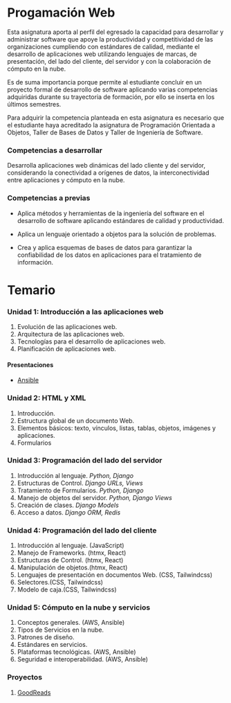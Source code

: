 # Progamación Web
Esta asignatura aporta al perfil del egresado la capacidad para desarrollar y administrar software que
apoye la productividad y competitividad de las organizaciones cumpliendo con estándares de
calidad, mediante el desarrollo de aplicaciones web utilizando lenguajes de marcas, de presentación,
del lado del cliente, del servidor y con la colaboración de cómputo en la nube.

Es de suma importancia porque permite al estudiante concluir en un proyecto formal de desarrollo
de software aplicando varias competencias adquiridas durante su trayectoria de formación, por ello
se inserta en los últimos semestres.

Para adquirir la competencia planteada en esta asignatura es necesario que el estudiante haya
acreditado la asignatura de Programación Orientada a Objetos, Taller de Bases de Datos y Taller de
Ingeniería de Software.

### Competencias a desarrollar
Desarrolla aplicaciones web dinámicas del lado cliente y del servidor, considerando la conectividad
a orígenes de datos, la interconectividad entre aplicaciones y cómputo en la nube.


### Competencias a previas
* Aplica métodos y herramientas de la ingeniería del software en el desarrollo de software aplicando
estándares de calidad y productividad.

* Aplica un lenguaje orientado a objetos para la solución de problemas.

* Crea y aplica esquemas de bases de datos para garantizar la confiabilidad de los datos en
aplicaciones para el tratamiento de información.

# Temario
### Unidad 1: Introducción a las aplicaciones web
1. Evolución de las aplicaciones web.
2. Arquitectura de las aplicaciones web.
3. Tecnologías para el desarrollo de aplicaciones web.
4. Planificación de aplicaciones web.
#### Presentaciones
* [Ansible](Presentaciones/ProgWeb-Ansible.pdf)

### Unidad 2: HTML y XML 
1. Introducción.
2. Estructura global de un documento Web.
3. Elementos básicos: texto, vínculos, listas, tablas, objetos, imágenes y aplicaciones.
4. Formularios

### Unidad 3: Programación del lado del servidor
1. Introducción al lenguaje. *Python, Django*
2. Estructuras de Control. *Django URLs, Views* 
3. Tratamiento de Formularios. *Python, Django*
4. Manejo de objetos del servidor. *Python, Django Views*
5. Creación de clases. *Django Models*
6. Acceso a datos. *Django ORM, Redis*

### Unidad 4: Programación del lado del cliente
1. Introducción al lenguaje. (JavaScript)
2. Manejo de Frameworks. (htmx, React) 
3. Estructuras de Control. (htmx, React)
4. Manipulación de objetos.(htmx, React)
5. Lenguajes de presentación en documentos Web. (CSS, Tailwindcss)
6. Selectores.(CSS, Tailwindcss)
7. Modelo de caja.(CSS, Tailwindcss)

### Unidad 5: Cómputo en la nube y servicios
1. Conceptos generales. (AWS, Ansible)
2. Tipos de Servicios en la nube.
3. Patrones de diseño.
4. Estándares en servicios.
5. Plataformas tecnológicas. (AWS, Ansible)
6. Seguridad e interoperabilidad. (AWS, Ansible)

### Proyectos

1. [GoodReads](https://github.com/mariosky/GoodReads)


